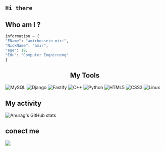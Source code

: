 ## `Hi there `
## Who am I ?
```python
information = {
"FName": "amirhossein miri",
"NickName": "amir",
"age": 19,
"Edu": "Computer Engnireeng"
}
```
<h2 align= "center"> My Tools </h2>

  ![MySQL](https://img.shields.io/badge/mysql-4479A1.svg?style=for-the-badge&logo=mysql&logoColor=white)
  ![Django](https://img.shields.io/badge/django-%23092E20.svg?style=for-the-badge&logo=django&logoColor=white)
  ![Fastify](https://img.shields.io/badge/fastify-%23000000.svg?style=for-the-badge&logo=fastify&logoColor=white)
  ![C++](https://img.shields.io/badge/c++-%2300599C.svg?style=for-the-badge&logo=c%2B%2B&logoColor=white)
  ![Python](https://img.shields.io/badge/python-3670A0?style=for-the-badge&logo=python&logoColor=ffdd54)
  ![HTML5](https://img.shields.io/badge/html5-%23E34F26.svg?style=for-the-badge&logo=html5&logoColor=white)
  ![CSS3](https://img.shields.io/badge/css3-%231572B6.svg?style=for-the-badge&logo=css3&logoColor=white)
  ![Linux](https://img.shields.io/badge/Linux-FCC624?style=for-the-badge&logo=linux&logoColor=black)

## My activity
![Anurag's GitHub stats](https://github-readme-stats.vercel.app/api?username=amirmiry&show_icons=true&theme=dark)
## conect me 
<p> <a href= "https:\\t.me\amirmiree"> <img src= "https://img.shields.io/badge/Telegram-amirmiree-blue?style%20=flat&logo=telegram"></a></p>
